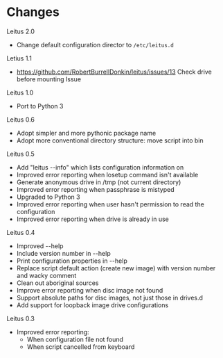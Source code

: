Changes
=======

Leitus 2.0
 * Change default configuration director to `/etc/leitus.d`
 
Letius 1.1
 * https://github.com/RobertBurrellDonkin/leitus/issues/13 Check drive before mounting Issue 

Leitus 1.0
 * Port to Python 3

Leitus 0.6
 * Adopt simpler and more pythonic package name
 * Adopt more conventional directory structure: move script into bin
  
Leitus 0.5
 * Add "leitus <name> --info" which lists configuration information on <name>
 * Improved error reporting when losetup command isn't available
 * Generate anonymous drive in /tmp (not current directory)
 * Improved error reporting when passphrase is mistyped
 * Upgraded to Python 3
 * Improved error reporting when user hasn't permission to read the
   configuration
 * Improved error reporting when drive is already in use

Leitus 0.4
 * Improved --help
  * Include version number in --help
  * Print configuration properties in --help
 * Replace script default action (create new image) with version number and wacky comment
 * Clean out aboriginal sources
 * Improve error reporting when disc image not found
 * Support absolute paths for disc images, not just those in drives.d
 * Add support for loopback image drive configurations
 
Leitus 0.3
 * Improved error reporting:
   * When configuration file not found
   * When script cancelled from keyboard

